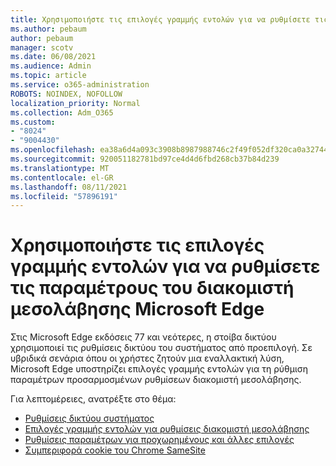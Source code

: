 ```yaml
---
title: Χρησιμοποιήστε τις επιλογές γραμμής εντολών για να ρυθμίσετε τις παραμέτρους του διακομιστή μεσολάβησης Microsoft Edge
ms.author: pebaum
author: pebaum
manager: scotv
ms.date: 06/08/2021
ms.audience: Admin
ms.topic: article
ms.service: o365-administration
ROBOTS: NOINDEX, NOFOLLOW
localization_priority: Normal
ms.collection: Adm_O365
ms.custom:
- "8024"
- "9004430"
ms.openlocfilehash: ea38a6d4a093c3908b8987988746c2f49f052df320ca0a327446435389a90ce9
ms.sourcegitcommit: 920051182781bd97ce4d4d6fbd268cb37b84d239
ms.translationtype: MT
ms.contentlocale: el-GR
ms.lasthandoff: 08/11/2021
ms.locfileid: "57896191"
---
```

# <a name="use-command-line-options-to-configure-proxy-settings-in-microsoft-edge"></a>Χρησιμοποιήστε τις επιλογές γραμμής εντολών για να ρυθμίσετε τις παραμέτρους του διακομιστή μεσολάβησης Microsoft Edge

Στις Microsoft Edge εκδόσεις 77 και νεότερες, η στοίβα δικτύου χρησιμοποιεί τις ρυθμίσεις δικτύου του συστήματος από προεπιλογή. Σε υβριδικά σενάρια όπου οι χρήστες ζητούν μια εναλλακτική λύση, Microsoft Edge υποστηρίζει επιλογές γραμμής εντολών για τη ρύθμιση παραμέτρων προσαρμοσμένων ρυθμίσεων διακομιστή μεσολάβησης. 

Για λεπτομέρειες, ανατρέξτε στο θέμα:

- [Ρυθμίσεις δικτύου συστήματος](https://docs.microsoft.com/deployedge/edge-learnmore-cmdline-options-proxy-settings#system-network-settings)
- [Επιλογές γραμμής εντολών για ρυθμίσεις διακομιστή μεσολάβησης](https://docs.microsoft.com/deployedge/edge-learnmore-cmdline-options-proxy-settings#system-network-settings)
- [Ρυθμίσεις παραμέτρων για προχωρημένους και άλλες επιλογές](https://go.microsoft.com/fwlink/?linkid=2134293)
- [Συμπεριφορά cookie του Chrome SameSite](https://docs.microsoft.com/office365/troubleshoot/miscellaneous/chrome-behavior-affects-applications)